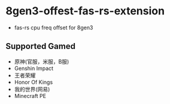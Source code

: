 # **8gen3-offest-fas-rs-extension**

- fas-rs cpu freq offset for 8gen3

## **Supported Gamed**

- 原神(官服，米服，B服)
- Genshin Impact
- 王者荣耀
- Honor Of Kings
- 我的世界(网易)
- Minecraft PE
